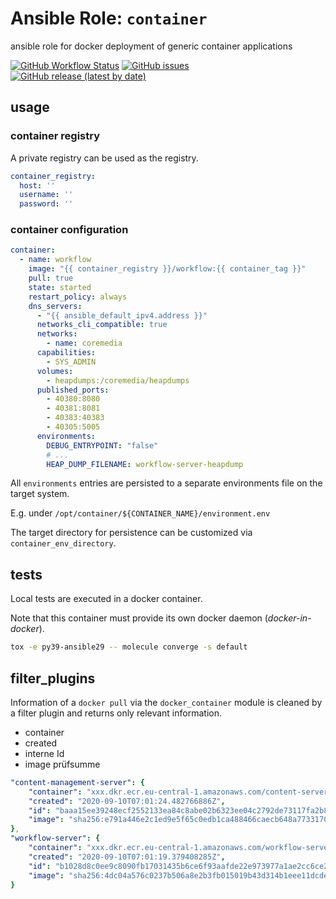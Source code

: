 
# Ansible Role:  `container`


ansible role for docker deployment of generic container applications

[![GitHub Workflow Status](https://img.shields.io/github/workflow/status/bodsch/ansible-container/CI)][ci]
[![GitHub issues](https://img.shields.io/github/issues/bodsch/ansible-container)][issues]
[![GitHub release (latest by date)](https://img.shields.io/github/v/release/bodsch/ansible-container)][releases]

[ci]: https://github.com/bodsch/ansible-container/actions
[issues]: https://github.com/bodsch/ansible-container/issues?q=is%3Aopen+is%3Aissue
[releases]: https://github.com/bodsch/ansible-container/releases


## usage

### container registry

A private registry can be used as the registry.

```yaml
container_registry:
  host: ''
  username: ''
  password: ''
```

### container configuration


```yaml
container:
  - name: workflow
    image: "{{ container_registry }}/workflow:{{ container_tag }}"
    pull: true
    state: started
    restart_policy: always
    dns_servers:
      - "{{ ansible_default_ipv4.address }}"
      networks_cli_compatible: true
      networks:
        - name: coremedia
      capabilities:
        - SYS_ADMIN
      volumes:
        - heapdumps:/coremedia/heapdumps
      published_ports:
        - 40380:8080
        - 40381:8081
        - 40383:40383
        - 40305:5005
      environments:
        DEBUG_ENTRYPOINT: "false"
        # ...
        HEAP_DUMP_FILENAME: workflow-server-heapdump
```

All `environments` entries are persisted to a separate environments file on the target system.

E.g. under `/opt/container/${CONTAINER_NAME}/environment.env`

The target directory for persistence can be customized via `container_env_directory`.


## tests

Local tests are executed in a docker container.

Note that this container must provide its own docker daemon (*docker-in-docker*).

```bash
tox -e py39-ansible29 -- molecule converge -s default
```

## filter_plugins

Information of a `docker pull` via the `docker_container` module is cleaned by a filter plugin
and returns only relevant information.

- container
- created
- interne Id
- image prüfsumme

```yaml
"content-management-server": {
    "container": "xxx.dkr.ecr.eu-central-1.amazonaws.com/content-server:latest",
    "created": "2020-09-10T07:01:24.482766886Z",
    "id": "baaa15ee39248ecf2552133ea84c8abe02b6323ee04c2792de73117fa2b8dffb",
    "image": "sha256:e791a446e2c1ed9e5f65c0edb1ca488466caecb648a77331701111f0d9b454b7"
},
"workflow-server": {
    "container": "xxx.dkr.ecr.eu-central-1.amazonaws.com/workflow-server:latest",
    "created": "2020-09-10T07:01:19.379408285Z",
    "id": "b1028d8c0ee9c8090fb17031435b6ce6f93aafde22e973977a1ae2cc6ce2ea6c",
    "image": "sha256:4dc04a576c0237b506a8e2b3fb015019b43d314b1eee11dcde06fef5b09bbdf4"
}
```
